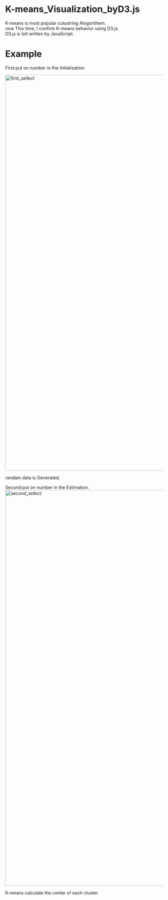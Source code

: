 # K-means_Visualization_byD3.js  

K-means is most popular culustring Alogorithem.  
now This time, I confirm K-means behavior using D3.js.  
D3.js is toll written by JavaScript.

# Example  

First:put on number in the Initialization.  

<img width="1265" alt="first_sellect" src="https://user-images.githubusercontent.com/30072866/28498427-16b58816-6fd8-11e7-9c86-baa5cc29f5fa.png">  

randam data is Generated.  

Second:put on number in the Estimation.
<img width="1265" alt="second_sellect" src="https://user-images.githubusercontent.com/30072866/28498439-6619f9f0-6fd8-11e7-9df2-371243cdf736.png">  

K-means calculate the center of  each cluster. 
